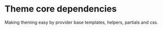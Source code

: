 Theme core dependencies
======

Making theming easy by provider base templates, helpers, partials and css.
